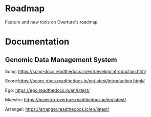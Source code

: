# Roadmap
Feature and new tools on Overture's roadmap

# Documentation

## Genomic Data Management System  
Song: https://song-docs.readthedocs.io/en/develop/introduction.html

Score:https://score-docs.readthedocs.io/en/latest/introduction.html#

Ego: https://ego.readthedocs.io/en/latest/

Maestro: https://maestro-overture.readthedocs.io/en/latest/

Arranger: https://arranger.readthedocs.io/en/latest/
